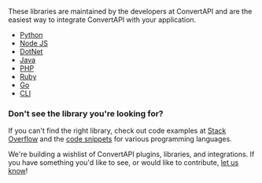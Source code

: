 These libraries are maintained by the developers at ConvertAPI and are the easiest way to integrate ConvertAPI with your application.

- [Python](https://www.convertapi.com/doc/python-library)
- [Node JS](https://www.convertapi.com/doc/node-library)
- [DotNet](https://www.convertapi.com/doc/dotnet-library)
- [Java](https://www.convertapi.com/doc/java-library)
- [PHP](https://www.convertapi.com/doc/php-library)
- [Ruby](https://www.convertapi.com/doc/ruby-library)
- [Go](https://www.convertapi.com/doc/go-library)
- [CLI](https://www.convertapi.com/doc/cli-library)

### Don't see the library you're looking for?

If you can't find the right library, check out code examples at [Stack Overflow](https://stackoverflow.com/questions/tagged/convertapi) and the [code snippets](https://repl.it/@ConvertAPI) for various programming languages.

We're building a wishlist of ConvertAPI plugins, libraries, and integrations. If you have something you'd like to see, or would like to contribute, [let us know](https://www.convertapi.com/support)!
